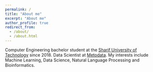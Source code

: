 ```yaml
---
permalink: /
title: "About me"
excerpt: "About me"
author_profile: true
redirect_from: 
  - /about/
  - /about.html
---
```


Computer Engineering bachelor student at the [Sharif University of Technology](https://en.sharif.edu/) since 2018.
Data Scientist at [Metodata](http://metodata.ai/).
My interests include Machine Learning, Data Science, Natural Language Processing and Bioinformatics.
